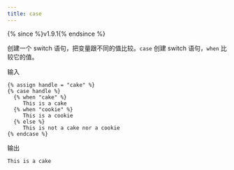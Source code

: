 ```yaml
---
title: case
---
```


{% since %}v1.9.1{% endsince %}

创建一个 switch 语句，把变量跟不同的值比较。`case` 创建 switch 语句，`when` 比较它的值。

输入
```liquid
{% assign handle = "cake" %}
{% case handle %}
  {% when "cake" %}
     This is a cake
  {% when "cookie" %}
     This is a cookie
  {% else %}
     This is not a cake nor a cookie
{% endcase %}
```

输出
```text
This is a cake
```
